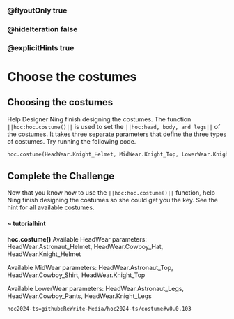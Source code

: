 ### @flyoutOnly true
### @hideIteration false
### @explicitHints true

# Choose the costumes

## Choosing the costumes
Help Designer Ning finish designing the costumes. The function ``||hoc:hoc.costume()||`` is used to set the ``||hoc:head, body, and legs||`` of the costumes. It takes three separate parameters that define the three types of costumes. Try running the following code. 

```python
hoc.costume(HeadWear.Knight_Helmet, MidWear.Knight_Top, LowerWear.Knight_Legs)
```

## Complete the Challenge 
Now that you know how to use the ``||hoc:hoc.costume()||`` function, help Ning finish designing the costumes so she could get you the key. See the hint for all available costumes.

#### ~ tutorialhint
**hoc.costume()**
Available HeadWear parameters:
HeadWear.Astronaut_Helmet, HeadWear.Cowboy_Hat, HeadWear.Knight_Helmet

Available MidWear parameters:
HeadWear.Astronaut_Top, HeadWear.Cowboy_Shirt, HeadWear.Knight_Top

Available LowerWear parameters:
HeadWear.Astronaut_Legs, HeadWear.Cowboy_Pants, HeadWear.Knight_Legs




```package
hoc2024-ts=github:ReWrite-Media/hoc2024-ts/costume#v0.0.103
```